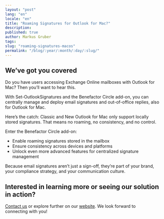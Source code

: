 ```yaml
---
layout: "post"
lang: "en"
locale: "en"
title: "Roaming Signatures for Outlook for Mac?"
description:
published: true
author: Markus Gruber
tags: 
slug: "roaming-signatures-macos"
permalink: "/blog/:year/:month/:day/:slug/"
---
```

## We’ve got you covered
Do you have users accessing Exchange Online mailboxes with Outlook for Mac? Then you’ll want to hear this.

With Set-OutlookSignatures and the Benefactor Circle add-on, you can centrally manage and deploy email signatures and out-of-office replies, also for Outlook for Mac.

Here’s the catch: Classic and New Outlook for Mac only support locally stored signatures. That means no roaming, no consistency, and no control.

Enter the Benefactor Circle add-on:
- Enable roaming signatures stored in the mailbox
- Ensure consistency across devices and platforms
- Unlock even more advanced features for centralized signature management

Because email signatures aren’t just a sign-off, they’re part of your brand, your compliance strategy, and your communication culture.

## Interested in learning more or seeing our solution in action?
[Contact us](/contact/) or explore further on our [website](/). We look forward to connecting with you!